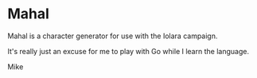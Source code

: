 # Mahal

Mahal is a character generator for use with the Iolara campaign.

It's really just an excuse for me to play with Go while I learn the
language.

Mike
